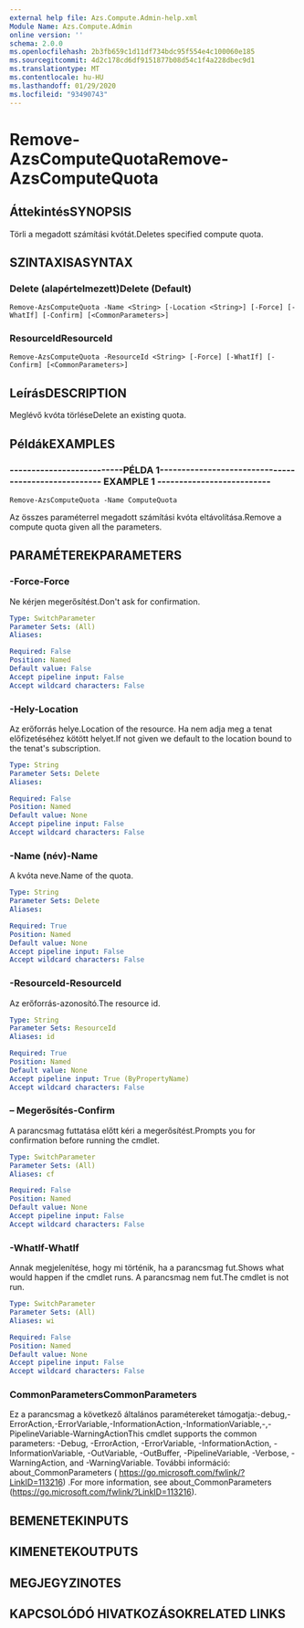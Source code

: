 ```yaml
---
external help file: Azs.Compute.Admin-help.xml
Module Name: Azs.Compute.Admin
online version: ''
schema: 2.0.0
ms.openlocfilehash: 2b3fb659c1d11df734bdc95f554e4c100060e185
ms.sourcegitcommit: 4d2c178cd6df9151877b08d54c1f4a228dbec9d1
ms.translationtype: MT
ms.contentlocale: hu-HU
ms.lasthandoff: 01/29/2020
ms.locfileid: "93490743"
---
```

# <span data-ttu-id="7c4c7-101">Remove-AzsComputeQuota</span><span class="sxs-lookup"><span data-stu-id="7c4c7-101">Remove-AzsComputeQuota</span></span>

## <span data-ttu-id="7c4c7-102">Áttekintés</span><span class="sxs-lookup"><span data-stu-id="7c4c7-102">SYNOPSIS</span></span>
<span data-ttu-id="7c4c7-103">Törli a megadott számítási kvótát.</span><span class="sxs-lookup"><span data-stu-id="7c4c7-103">Deletes specified compute quota.</span></span>

## <span data-ttu-id="7c4c7-104">SZINTAXISA</span><span class="sxs-lookup"><span data-stu-id="7c4c7-104">SYNTAX</span></span>

### <span data-ttu-id="7c4c7-105">Delete (alapértelmezett)</span><span class="sxs-lookup"><span data-stu-id="7c4c7-105">Delete (Default)</span></span>
```
Remove-AzsComputeQuota -Name <String> [-Location <String>] [-Force] [-WhatIf] [-Confirm] [<CommonParameters>]
```

### <span data-ttu-id="7c4c7-106">ResourceId</span><span class="sxs-lookup"><span data-stu-id="7c4c7-106">ResourceId</span></span>
```
Remove-AzsComputeQuota -ResourceId <String> [-Force] [-WhatIf] [-Confirm] [<CommonParameters>]
```

## <span data-ttu-id="7c4c7-107">Leírás</span><span class="sxs-lookup"><span data-stu-id="7c4c7-107">DESCRIPTION</span></span>
<span data-ttu-id="7c4c7-108">Meglévő kvóta törlése</span><span class="sxs-lookup"><span data-stu-id="7c4c7-108">Delete an existing quota.</span></span>

## <span data-ttu-id="7c4c7-109">Példák</span><span class="sxs-lookup"><span data-stu-id="7c4c7-109">EXAMPLES</span></span>

### <span data-ttu-id="7c4c7-110">--------------------------PÉLDA 1--------------------------</span><span class="sxs-lookup"><span data-stu-id="7c4c7-110">-------------------------- EXAMPLE 1 --------------------------</span></span>
```
Remove-AzsComputeQuota -Name ComputeQuota
```

<span data-ttu-id="7c4c7-111">Az összes paraméterrel megadott számítási kvóta eltávolítása.</span><span class="sxs-lookup"><span data-stu-id="7c4c7-111">Remove a compute quota given all the parameters.</span></span>

## <span data-ttu-id="7c4c7-112">PARAMÉTEREK</span><span class="sxs-lookup"><span data-stu-id="7c4c7-112">PARAMETERS</span></span>

### <span data-ttu-id="7c4c7-113">-Force</span><span class="sxs-lookup"><span data-stu-id="7c4c7-113">-Force</span></span>
<span data-ttu-id="7c4c7-114">Ne kérjen megerősítést.</span><span class="sxs-lookup"><span data-stu-id="7c4c7-114">Don't ask for confirmation.</span></span>

```yaml
Type: SwitchParameter
Parameter Sets: (All)
Aliases: 

Required: False
Position: Named
Default value: False
Accept pipeline input: False
Accept wildcard characters: False
```

### <span data-ttu-id="7c4c7-115">-Hely</span><span class="sxs-lookup"><span data-stu-id="7c4c7-115">-Location</span></span>
<span data-ttu-id="7c4c7-116">Az erőforrás helye.</span><span class="sxs-lookup"><span data-stu-id="7c4c7-116">Location of the resource.</span></span> <span data-ttu-id="7c4c7-117">Ha nem adja meg a tenat előfizetéséhez kötött helyet.</span><span class="sxs-lookup"><span data-stu-id="7c4c7-117">If not given we default to the location bound to the tenat's subscription.</span></span>

```yaml
Type: String
Parameter Sets: Delete
Aliases: 

Required: False
Position: Named
Default value: None
Accept pipeline input: False
Accept wildcard characters: False
```

### <span data-ttu-id="7c4c7-118">-Name (név)</span><span class="sxs-lookup"><span data-stu-id="7c4c7-118">-Name</span></span>
<span data-ttu-id="7c4c7-119">A kvóta neve.</span><span class="sxs-lookup"><span data-stu-id="7c4c7-119">Name of the quota.</span></span>

```yaml
Type: String
Parameter Sets: Delete
Aliases: 

Required: True
Position: Named
Default value: None
Accept pipeline input: False
Accept wildcard characters: False
```

### <span data-ttu-id="7c4c7-120">-ResourceId</span><span class="sxs-lookup"><span data-stu-id="7c4c7-120">-ResourceId</span></span>
<span data-ttu-id="7c4c7-121">Az erőforrás-azonosító.</span><span class="sxs-lookup"><span data-stu-id="7c4c7-121">The resource id.</span></span>

```yaml
Type: String
Parameter Sets: ResourceId
Aliases: id

Required: True
Position: Named
Default value: None
Accept pipeline input: True (ByPropertyName)
Accept wildcard characters: False
```

### <span data-ttu-id="7c4c7-122">– Megerősítés</span><span class="sxs-lookup"><span data-stu-id="7c4c7-122">-Confirm</span></span>
<span data-ttu-id="7c4c7-123">A parancsmag futtatása előtt kéri a megerősítést.</span><span class="sxs-lookup"><span data-stu-id="7c4c7-123">Prompts you for confirmation before running the cmdlet.</span></span>

```yaml
Type: SwitchParameter
Parameter Sets: (All)
Aliases: cf

Required: False
Position: Named
Default value: None
Accept pipeline input: False
Accept wildcard characters: False
```

### <span data-ttu-id="7c4c7-124">-WhatIf</span><span class="sxs-lookup"><span data-stu-id="7c4c7-124">-WhatIf</span></span>
<span data-ttu-id="7c4c7-125">Annak megjelenítése, hogy mi történik, ha a parancsmag fut.</span><span class="sxs-lookup"><span data-stu-id="7c4c7-125">Shows what would happen if the cmdlet runs.</span></span>
<span data-ttu-id="7c4c7-126">A parancsmag nem fut.</span><span class="sxs-lookup"><span data-stu-id="7c4c7-126">The cmdlet is not run.</span></span>

```yaml
Type: SwitchParameter
Parameter Sets: (All)
Aliases: wi

Required: False
Position: Named
Default value: None
Accept pipeline input: False
Accept wildcard characters: False
```

### <span data-ttu-id="7c4c7-127">CommonParameters</span><span class="sxs-lookup"><span data-stu-id="7c4c7-127">CommonParameters</span></span>
<span data-ttu-id="7c4c7-128">Ez a parancsmag a következő általános paramétereket támogatja:-debug,-ErrorAction,-ErrorVariable,-InformationAction,-InformationVariable,-,-PipelineVariable-WarningAction</span><span class="sxs-lookup"><span data-stu-id="7c4c7-128">This cmdlet supports the common parameters: -Debug, -ErrorAction, -ErrorVariable, -InformationAction, -InformationVariable, -OutVariable, -OutBuffer, -PipelineVariable, -Verbose, -WarningAction, and -WarningVariable.</span></span> <span data-ttu-id="7c4c7-129">További információ: about_CommonParameters ( https://go.microsoft.com/fwlink/?LinkID=113216) .</span><span class="sxs-lookup"><span data-stu-id="7c4c7-129">For more information, see about_CommonParameters (https://go.microsoft.com/fwlink/?LinkID=113216).</span></span>

## <span data-ttu-id="7c4c7-130">BEMENETEK</span><span class="sxs-lookup"><span data-stu-id="7c4c7-130">INPUTS</span></span>

## <span data-ttu-id="7c4c7-131">KIMENETEK</span><span class="sxs-lookup"><span data-stu-id="7c4c7-131">OUTPUTS</span></span>

## <span data-ttu-id="7c4c7-132">MEGJEGYZI</span><span class="sxs-lookup"><span data-stu-id="7c4c7-132">NOTES</span></span>

## <span data-ttu-id="7c4c7-133">KAPCSOLÓDÓ HIVATKOZÁSOK</span><span class="sxs-lookup"><span data-stu-id="7c4c7-133">RELATED LINKS</span></span>

